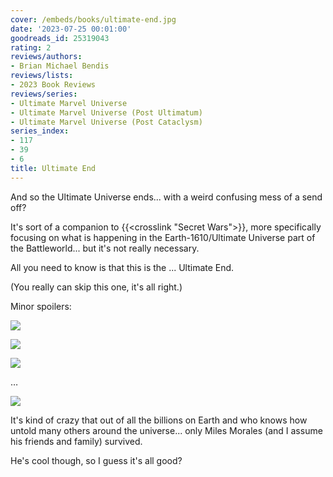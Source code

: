 ```yaml
---
cover: /embeds/books/ultimate-end.jpg
date: '2023-07-25 00:01:00'
goodreads_id: 25319043
rating: 2
reviews/authors:
- Brian Michael Bendis
reviews/lists:
- 2023 Book Reviews
reviews/series:
- Ultimate Marvel Universe
- Ultimate Marvel Universe (Post Ultimatum)
- Ultimate Marvel Universe (Post Cataclysm)
series_index:
- 117
- 39
- 6
title: Ultimate End
---
```

And so the Ultimate Universe ends... with a weird confusing mess of a send off? 

It's sort of a companion to {{<crosslink "Secret Wars">}}, more specifically focusing on what is happening in the Earth-1610/Ultimate Universe part of the Battleworld... but it's not really necessary.

All you need to know is that this is the ... Ultimate End. 

(You really can skip this one, it's all right.)

<!--more-->

Minor spoilers:

![](/embeds/books/attachments/ultimate-end-textbundle-0a3967.png)

![](/embeds/books/attachments/ultimate-end-textbundle-a97289.png)

![](/embeds/books/attachments/ultimate-end-textbundle-527c4a.png)

…

![](/embeds/books/attachments/ultimate-end-textbundle-6ca861.png)

It's kind of crazy that out of all the billions on Earth and who knows how untold many others around the universe... only Miles Morales (and I assume his friends and family) survived. 

He's cool though, so I guess it's all good? 